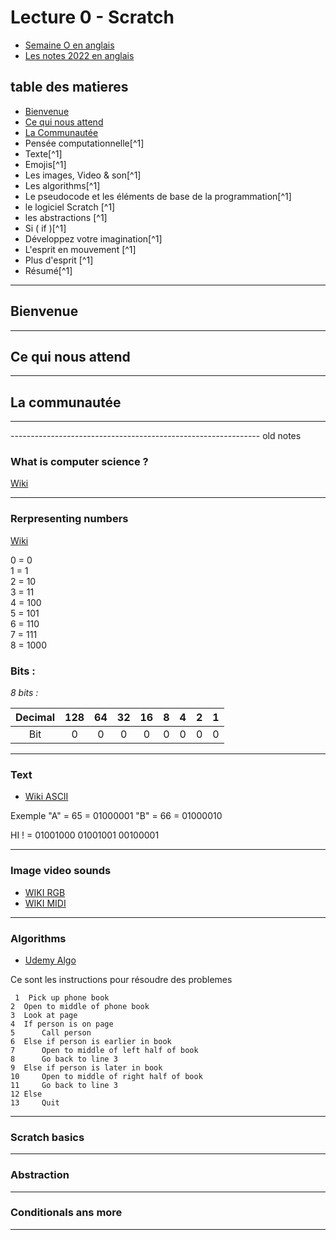 
# Lecture 0 - Scratch 

- [Semaine O en anglais ](https://cs50.harvard.edu/x/2022/notes/0/)
- [Les notes 2022 en anglais ](https://cs50.harvard.edu/extension/2022/fall/notes/0/#welcome)


## table des matieres 


* [Bienvenue](#Bienvenue)
* [Ce qui nous attend](#Ce-qui-nous-attend)
* [La Communautée ](#La-communautée)
* Pensée computationnelle[^1]
* Texte[^1]
* Emojis[^1]
* Les images, Video & son[^1]
* Les algorithms[^1]
* Le pseudocode et les éléments de base de la programmation[^1]
* le logiciel Scratch [^1]
* les abstractions [^1]
* Si ( if )[^1]
* Développez votre imagination[^1]
* L'esprit en mouvement [^1]
* Plus d'esprit [^1]
* Résumé[^1]

--- 

## Bienvenue

---

## Ce qui nous attend

---

## La communautée


--- 









































-------------------------------------------------------------- old notes 



### What is computer science ?

[Wiki](https://en.wikipedia.org/wiki/Computer_science)

---

### Rerpresenting numbers

[Wiki](https://en.wikipedia.org/wiki/Binary_number)

0 = 0  
1 = 1  
2 = 10  
3 = 11  
4 = 100  
5 = 101  
6 = 110  
7 = 111  
8 = 1000  

### Bits :

_8 bits :_  

| Decimal | 128 | 64 | 32 | 16 | 8 | 4 | 2 | 1 | 
| :--: | :-: | :-: | :-: | :-: | :-: | :-: | :-: | :-: |
| Bit | 0 | 0 | 0 | 0 | 0 | 0 | 0 | 0 | 

---

### Text

- [Wiki ASCII](https://en.wikipedia.org/wiki/ASCII)

Exemple 
 "A" = 65 = 01000001
 "B" = 66 = 01000010

HI ! = 01001000 01001001 00100001

---

### Image video sounds

- [WIKI RGB](https://fr.wikipedia.org/wiki/Codage_informatique_des_couleurs)
- [WIKI MIDI](https://en.wikipedia.org/wiki/MIDI)

---

### Algorithms

- [Udemy Algo](https://www.udemy.com/courses/search/?q=algorithms&src=sac&kw=algo)

Ce sont les instructions pour résoudre des problemes 

```
 1  Pick up phone book
2  Open to middle of phone book
3  Look at page
4  If person is on page
5      Call person
6  Else if person is earlier in book
7      Open to middle of left half of book
8      Go back to line 3
9  Else if person is later in book
10     Open to middle of right half of book
11     Go back to line 3
12 Else
13     Quit
```

---

### Scratch basics

---

### Abstraction

---

### Conditionals ans more 

---

